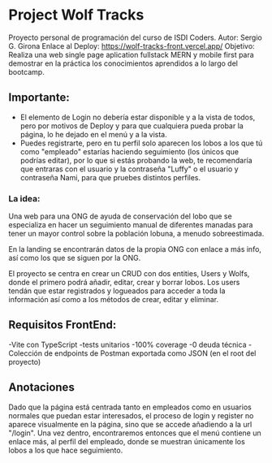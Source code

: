 # Project Wolf Tracks

Proyecto personal de programación del curso de ISDI Coders.
Autor: Sergio G. Girona
Enlace al Deploy: https://wolf-tracks-front.vercel.app/
Objetivo: Realiza una web single page aplication fullstack MERN y mobile first para demostrar en la práctica los conocimientos aprendidos a lo largo del bootcamp.

## Importante:

- El elemento de Login no debería estar disponible y a la vista de todos, pero por motivos de Deploy y para que cualquiera pueda probar la página, lo he dejado en el menú y a la vista.
- Puedes registrarte, pero en tu perfil solo aparecen los lobos a los que tú como "empleado" estarías haciendo seguimiento (los únicos que podrías editar), por lo que si estás probando la web, te recomendaría que entraras con el usuario y la contraseña "Luffy" o el usuario y contraseña Nami, para que pruebes distintos perfiles.

### La idea:

Una web para una ONG de ayuda de conservación del lobo que se especializa en hacer un seguimiento manual de diferentes manadas para tener un mayor control sobre la población lobuna, a menudo sobreestimada.

En la landing se encontrarán datos de la propia ONG con enlace a más info, así como los que se siguen por la ONG.

El proyecto se centra en crear un CRUD con dos entities, Users y Wolfs, donde el primero podrá añadir, editar, crear y borrar lobos. Los users tendán que estar registrados y logueados para acceder a toda la información así como a los métodos de crear, editar y eliminar.

## Requisitos FrontEnd:

-Vite con TypeScript
-tests unitarios
-100% coverage
-0 deuda técnica
-Colección de endpoints de Postman exportada como JSON (en el root del proyecto)

## Anotaciones

Dado que la página está centrada tanto en empleados como en usuarios normales que puedan estar interesados, el proceso de login y register no aparece visualmente en la página, sino que se accede añadiendo a la url "/login". Una vez dentro, encontraremos entonces que el menú contiene un enlace más, al perfil del empleado, donde se muestran únicamente los lobos a los que hace seguimiento.
